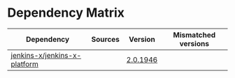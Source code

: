 # Dependency Matrix

Dependency | Sources | Version | Mismatched versions
---------- | ------- | ------- | -------------------
[jenkins-x/jenkins-x-platform](https://github.com/jenkins-x/jenkins-x-platform) |  | [2.0.1946](https://github.com/jenkins-x/jenkins-x-platform/releases/tag/v2.0.1946) | 

